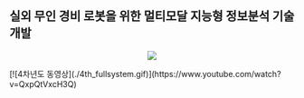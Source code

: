 ## 실외 무인 경비 로봇을 위한 멀티모달 지능형 정보분석 기술 개발

<p align="center">
  <img src="./organization.png">
</p>
[![4차년도 동영상](./4th_fullsystem.gif)](https://www.youtube.com/watch?v=QxpQtVxcH3Q)

<!--
**lge-robot-navi/lge-robot-navi** is a ✨ _special_ ✨ repository because its `README.md` (this file) appears on your GitHub profile.

Here are some ideas to get you started:

- 🔭 I’m currently working on ...
- 🌱 I’m currently learning ...
- 👯 I’m looking to collaborate on ...
- 🤔 I’m looking for help with ...
- 💬 Ask me about ...
- 📫 How to reach me: ...
- 😄 Pronouns: ...
- ⚡ Fun fact: ...
-->
